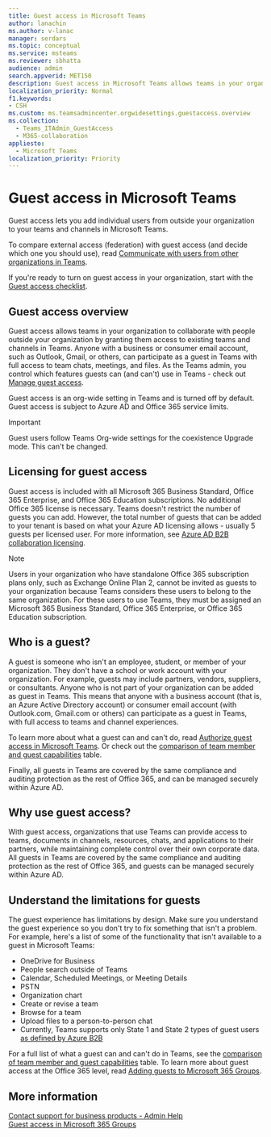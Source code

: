 ```yaml
---
title: Guest access in Microsoft Teams
author: lanachin
ms.author: v-lanac
manager: serdars
ms.topic: conceptual
ms.service: msteams
ms.reviewer: sbhatta
audience: admin
search.appverid: MET150
description: Guest access in Microsoft Teams allows teams in your organization to collaborate with people outside your organization by granting them access to teams and channels.
localization_priority: Normal
f1.keywords:
- CSH
ms.custom: ms.teamsadmincenter.orgwidesettings.guestaccess.overview
ms.collection: 
  - Teams_ITAdmin_GuestAccess
  - M365-collaboration
appliesto: 
  - Microsoft Teams
localization_priority: Priority
---
```


Guest access in Microsoft Teams
======================================

Guest access lets you add individual users from outside your organization to your teams and channels in Microsoft Teams. 

To compare external access (federation) with guest access (and decide which one you should use), read [Communicate with users from other organizations in Teams](communicate-with-users-from-other-organizations.md).

If you're ready to turn on guest access in your organization, start with the [Guest access checklist](guest-access-checklist.md).

## Guest access overview

Guest access allows teams in your organization to collaborate with people outside your organization by granting them access to existing teams and channels in Teams. Anyone with a business or consumer email account, such as Outlook, Gmail, or others, can participate as a guest in Teams with full access to team chats, meetings, and files. As the Teams admin, you control which features guests can (and can't) use in Teams - check out [Manage guest access](manage-guests.md).

Guest access is an org-wide setting in Teams and is turned off by default. Guest access is subject to Azure AD and Office 365 service limits.


> [!IMPORTANT]
> Guest users follow Teams Org-wide settings for the coexistence Upgrade mode. This can't be changed.

## Licensing for guest access

Guest access is included with all Microsoft 365 Business Standard, Office 365 Enterprise, and Office 365 Education subscriptions. No additional Office 365 license is necessary. Teams doesn't restrict the number of guests you can add. However, the total number of guests that can be added to your tenant is based on what your Azure AD licensing allows - usually 5 guests per licensed user. For more information, see [Azure AD B2B collaboration licensing](https://docs.microsoft.com/azure/active-directory/b2b/licensing-guidance).


> [!NOTE]
> Users in your organization who have standalone Office 365 subscription plans only, such as Exchange Online Plan 2, cannot be invited as guests to your organization because Teams considers these users to belong to the same organization. For these users to use Teams, they must be assigned an Microsoft 365 Business Standard, Office 365 Enterprise, or Office 365 Education subscription. 

## Who is a guest?

A guest is someone who isn't an employee, student, or member of your organization. They don't have a school or work account with your organization. For example, guests may include partners, vendors, suppliers, or consultants. Anyone who is not part of your organization can be added as guest in Teams. This means that anyone with a business account (that is, an Azure Active Directory account) or consumer email account (with Outlook.com, Gmail.com or others) can participate as a guest in Teams, with full access to teams and channel experiences.

To learn more about what a guest can and can't do, read [Authorize guest access in Microsoft Teams](teams-dependencies.md). Or check out the [comparison of team member and guest capabilities](guest-experience.md#comparison-of-team-member-and-guest-capabilities) table. 

Finally, all guests in Teams are covered by the same compliance and auditing protection as the rest of Office 365, and can be managed securely within Azure AD.

## Why use guest access?

With guest access, organizations that use Teams can provide access to teams, documents in channels, resources, chats, and applications to their partners, while maintaining complete control over their own corporate data. All guests in Teams are covered by the same compliance and auditing protection as the rest of Office 365, and guests can be managed securely within Azure AD.  

## Understand the limitations for guests

The guest experience has limitations by design. Make sure you understand the guest experience so you don't try to fix something that isn't a problem. For example, here's a list of some of the functionality that isn't available to a guest in Microsoft Teams:

- OneDrive for Business
- People search outside of Teams
- Calendar, Scheduled Meetings, or Meeting Details
- PSTN
- Organization chart
- Create or revise a team
- Browse for a team
- Upload files to a person-to-person chat
- Currently, Teams supports only State 1 and State 2 types of guest users [as defined by Azure B2B](https://docs.microsoft.com/azure/active-directory/b2b/user-properties)

For a full list of what a guest can and can't do in Teams, see the [comparison of team member and guest capabilities](guest-experience.md#comparison-of-team-member-and-guest-capabilities) table. To learn more about guest access at the Office 365 level, read [Adding guests to Microsoft 365 Groups](https://support.office.com/article/guest-access-in-office-365-groups-bfc7a840-868f-4fd6-a390-f347bf51aff6).


## More information

[Contact support for business products - Admin Help](https://docs.microsoft.com/office365/admin/contact-support-for-business-products?toc=/microsoftteams/toc.json&bc=/microsoftteams/breadcrumb/toc.json)  
[Guest access in Microsoft 365 Groups](https://support.office.com/article/guest-access-in-office-365-groups-bfc7a840-868f-4fd6-a390-f347bf51aff6?ui=en-US&rs=en-US&ad=US#bkmk_usepowershell&PickTab=FAQ) 
  
